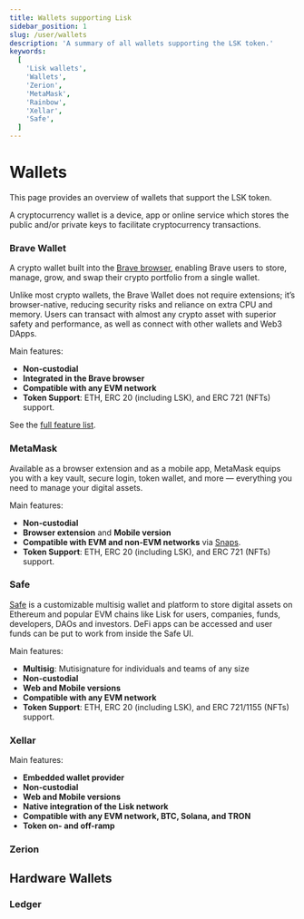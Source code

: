 ```yaml
---
title: Wallets supporting Lisk
sidebar_position: 1
slug: /user/wallets
description: 'A summary of all wallets supporting the LSK token.'
keywords:
  [
    'Lisk wallets',
    'Wallets',
    'Zerion',
    'MetaMask',
    'Rainbow',
    'Xellar',
    'Safe',
  ]
---
```


# Wallets
This page provides an overview of wallets that support the LSK token.

A cryptocurrency wallet is a device, app or online service which stores the public and/or private keys to facilitate cryptocurrency transactions. 

### Brave Wallet
A crypto wallet built into the [Brave browser](https://brave.com/), enabling Brave users to store, manage, grow, and swap their crypto portfolio from a single wallet.

Unlike most crypto wallets, the Brave Wallet does not require extensions; it’s browser-native, reducing security risks and reliance on extra CPU and memory. Users can transact with almost any crypto asset with superior safety and performance, as well as connect with other wallets and Web3 DApps.

Main features:
- **Non-custodial**
- **Integrated in the Brave browser**
- **Compatible with any EVM network**
- **Token Support**: ETH, ERC 20 (including LSK), and ERC 721 (NFTs) support.

See the [full feature list](https://support.brave.com/hc/en-us/articles/14380262951053-What-features-are-available-in-Brave-Wallet).

### MetaMask
Available as a browser extension and as a mobile app, MetaMask equips you with a key vault, secure login, token wallet, and more — everything you need to manage your digital assets.

Main features:
- **Non-custodial**
- **Browser extension** and **Mobile version**
- **Compatible with EVM and non-EVM networks** via [Snaps](https://support.metamask.io/metamask-snaps/what-are-interoperability-snaps/).
- **Token Support**: ETH, ERC 20 (including LSK), and ERC 721 (NFTs) support.

### Safe

[Safe](https://safe.optimism.io/welcome/accounts?chain=lisk) is a customizable multisig wallet and platform to store digital assets on Ethereum and popular EVM chains like Lisk for users, companies, funds, developers, DAOs and investors.
DeFi apps can be accessed and user funds can be put to work from inside the Safe UI.

Main features:
- **Multisig**: Mutisignature for individuals and teams of any size
- **Non-custodial**
- **Web and Mobile versions**
- **Compatible with any EVM network**
- **Token Support**: ETH, ERC 20 (including LSK), and ERC 721/1155 (NFTs) support.


### Xellar

Main features:
- **Embedded wallet provider**
- **Non-custodial**
- **Web and Mobile versions**
- **Native integration of the Lisk network**
- **Compatible with any EVM network, BTC, Solana, and TRON**
- **Token on- and off-ramp**

### Zerion



## Hardware Wallets

### Ledger

